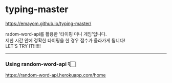 # typing-master
https://emayom.github.io/typing-master/  
  
  radom-word-api를 활용한 '타이핑 미니 게임'입니다.  
  제한 시간 안에 정확한 타이핑을 한 경우 점수가 올라가게 됩니다!  
  LET'S TRY IT!!!!!!

<hr>

### Using random-word-api 👇🏻 
https://random-word-api.herokuapp.com/home
